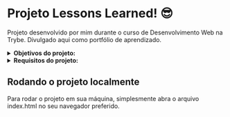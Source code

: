 # Projeto Lessons Learned! :sunglasses:
Projeto desenvolvido por mim durante o curso de Desenvolvimento Web na Trybe. Divulgado aqui como portfólio de aprendizado.

<details>
<summary><strong> Objetivos do projeto:</strong></summary>

  * Desenvolver um site que contenha uma série de informações sobre o que aprendi na Trybe ao longo dos primeiros blocos.
  * Verificar se eu era capaz de:
      * Utilizar HTML;
      * Utilizar CSS;
</details>
<details>
<summary><strong> Requisitos do projeto:</strong></summary>

  * Adicionar uma cor de fundo específica para a página
  * Adicionar uma barra superior com um título
  * Adicionar uma foto sua à página
  * Adicionar uma lista de lições aprendidas à página
  * Criar uma lista de lições que ainda deseja aprender para a página
  * Adicionar um rodapé para a página
  * Inserir pelo menos um link externo na página
  * Criar um artigo sobre o seu aprendizado
  * Criar uma tag html aside que contenha uma breve descrição sobre você
  * Aplicar elementos HTML de acordo com o sentido e propósito de cada um deles
  * Testar a semântica da sua página usando o site CodeSniffer
  * Requisitos Bônus:
    * Adicionar uma tabela à página
    * Utilizar o Box model
    * Alterar atributos relacionados às fontes
    * Posicionar a tag article e a tag aside uma ao lado do outra
</details>
  
## Rodando o projeto localmente

Para rodar o projeto em sua máquina, simplesmente abra o arquivo index.html no seu navegador preferido.
